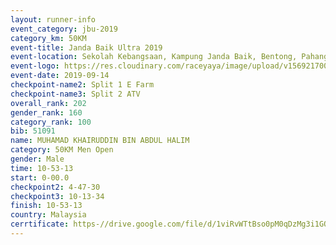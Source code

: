 ```yaml
---
layout: runner-info 
event_category: jbu-2019 
category_km: 50KM 
event-title: Janda Baik Ultra 2019
event-location: Sekolah Kebangsaan, Kampung Janda Baik, Bentong, Pahang, Malaysia 
event-logo: https://res.cloudinary.com/raceyaya/image/upload/v1569217009/logo/janda-baik_vch1pc.jpg 
event-date: 2019-09-14 
checkpoint-name2: Split 1 E Farm 
checkpoint-name3: Split 2 ATV 
overall_rank: 202
gender_rank: 160
category_rank: 100
bib: 51091
name: MUHAMAD KHAIRUDDIN BIN ABDUL HALIM
category: 50KM Men Open
gender: Male
time: 10-53-13
start: 0-00.0
checkpoint2: 4-47-30
checkpoint3: 10-13-34
finish: 10-53-13
country: Malaysia
cerrtificate: https-//drive.google.com/file/d/1viRvWTtBso0pM0qDzMg3i1GQSuxWDpRt/view?usp=sharing
---
```

